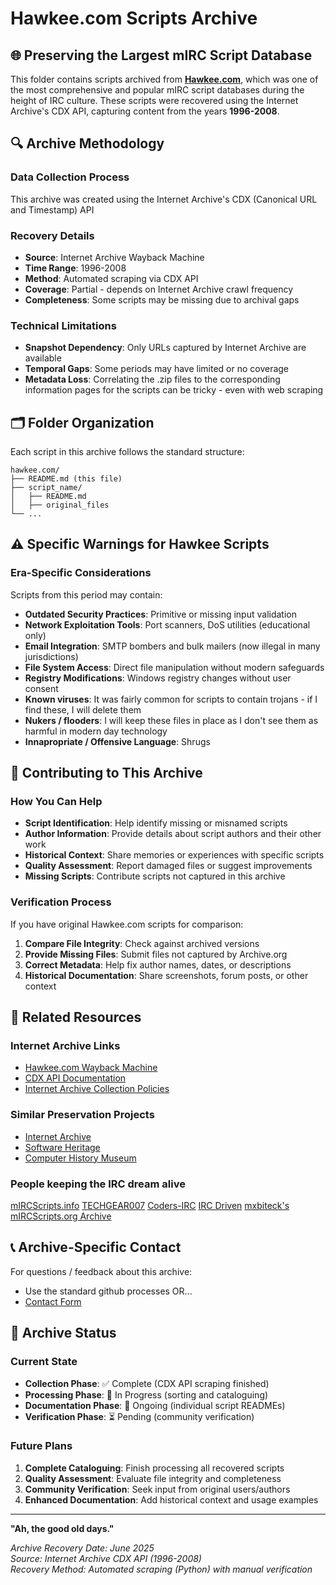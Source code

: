 # Hawkee.com Scripts Archive

## 🌐 Preserving the Largest mIRC Script Database

This folder contains scripts archived from [**Hawkee.com**](https://sorzkode.com/wiki/index.php?title=Hawkee.com), which was one of the most comprehensive and popular mIRC script databases during the height of IRC culture. These scripts were recovered using the Internet Archive's CDX API, capturing content from the years **1996-2008**.

## 🔍 Archive Methodology

### Data Collection Process

This archive was created using the Internet Archive's CDX (Canonical URL and Timestamp) API

### Recovery Details

- **Source**: Internet Archive Wayback Machine
- **Time Range**: 1996-2008
- **Method**: Automated scraping via CDX API
- **Coverage**: Partial - depends on Internet Archive crawl frequency
- **Completeness**: Some scripts may be missing due to archival gaps

### Technical Limitations

- **Snapshot Dependency**: Only URLs captured by Internet Archive are available
- **Temporal Gaps**: Some periods may have limited or no coverage
- **Metadata Loss**: Correlating the .zip files to the corresponding information pages for the scripts can be tricky - even with web scraping

## 🗂️ Folder Organization

Each script in this archive follows the standard structure:

```
hawkee.com/
├── README.md (this file)
├── script_name/
│   ├── README.md
│   ├── original_files
└── ...
```


## ⚠️ Specific Warnings for Hawkee Scripts

### Era-Specific Considerations

Scripts from this period may contain:

- **Outdated Security Practices**: Primitive or missing input validation
- **Network Exploitation Tools**: Port scanners, DoS utilities (educational only)
- **Email Integration**: SMTP bombers and bulk mailers (now illegal in many jurisdictions)
- **File System Access**: Direct file manipulation without modern safeguards
- **Registry Modifications**: Windows registry changes without user consent
- **Known viruses**: It was fairly common for scripts to contain trojans - if I find these, I will delete them
- **Nukers / flooders**: I will keep these files in place as I don't see them as harmful in modern day technology
- **Innapropriate / Offensive Language**: Shrugs

## 🤝 Contributing to This Archive

### How You Can Help

- **Script Identification**: Help identify missing or misnamed scripts
- **Author Information**: Provide details about script authors and their other work
- **Historical Context**: Share memories or experiences with specific scripts
- **Quality Assessment**: Report damaged files or suggest improvements
- **Missing Scripts**: Contribute scripts not captured in this archive

### Verification Process

If you have original Hawkee.com scripts for comparison:

1. **Compare File Integrity**: Check against archived versions
2. **Provide Missing Files**: Submit files not captured by Archive.org
3. **Correct Metadata**: Help fix author names, dates, or descriptions
4. **Historical Documentation**: Share screenshots, forum posts, or other context

## 🔗 Related Resources

### Internet Archive Links

- [Hawkee.com Wayback Machine](https://web.archive.org/web/*/hawkee.com)
- [CDX API Documentation](https://github.com/internetarchive/wayback/tree/master/wayback-cdx-server)
- [Internet Archive Collection Policies](https://archive.org/about/terms.php)

### Similar Preservation Projects

- [Internet Archive](https://archive.org/)
- [Software Heritage](https://www.softwareheritage.org/)
- [Computer History Museum](https://computerhistory.org/)

### People keeping the IRC dream alive

[mIRCScripts.info](https://mircscripts.info/)
[TECHGEAR007](https://www.tg007.net/)
[Coders-IRC](https://www.coders-irc.net/)
[IRC Driven](https://www.ircdriven.com/)
[mxbiteck's mIRCScripts.org Archive](https://github.com/mxbiteck/irc-addons-scripts)

## 📞 Archive-Specific Contact

For questions / feedback about this archive:

- Use the standard github processes OR...
- [Contact Form](https://sorzkode.com/contact/)

## 📝 Archive Status

### Current State

- **Collection Phase**: ✅ Complete (CDX API scraping finished)
- **Processing Phase**: 🔄 In Progress (sorting and cataloguing)
- **Documentation Phase**: 📝 Ongoing (individual script READMEs)
- **Verification Phase**: ⏳ Pending (community verification)

### Future Plans

1. **Complete Cataloguing**: Finish processing all recovered scripts
2. **Quality Assessment**: Evaluate file integrity and completeness
3. **Community Verification**: Seek input from original users/authors
4. **Enhanced Documentation**: Add historical context and usage examples

---

**"Ah, the good old days."**

*Archive Recovery Date: June 2025*  
*Source: Internet Archive CDX API (1996-2008)*  
*Recovery Method: Automated scraping (Python) with manual verification*
